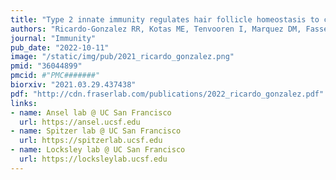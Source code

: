 ```yaml
---
title: "Type 2 innate immunity regulates hair follicle homeostasis to control Demodex pathosymbionts"
authors: "Ricardo-Gonzalez RR, Kotas ME, Tenvooren I, Marquez DM, Fassett MS, Lee J, Daniel SG, Bittinger K, **Díaz RE, Fraser JS**, Ansel KM, Spitzer MH, Liang HE, Locksley RM."
journal: "Immunity"
pub_date: "2022-10-11"
image: "/static/img/pub/2021_ricardo_gonzalez.png"
pmid: "36044899"
pmcid: #"PMC#######"
biorxiv: "2021.03.29.437438"
pdf: "http://cdn.fraserlab.com/publications/2022_ricardo_gonzalez.pdf"
links:
- name: Ansel lab @ UC San Francisco
  url: https://ansel.ucsf.edu
- name: Spitzer lab @ UC San Francisco
  url: https://spitzerlab.ucsf.edu
- name: Locksley lab @ UC San Francisco
  url: https://locksleylab.ucsf.edu
---
```

